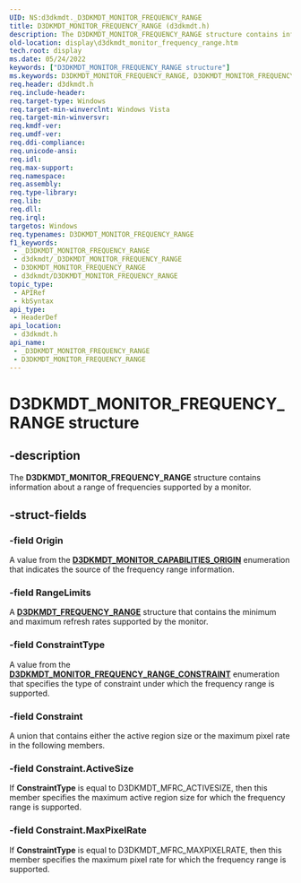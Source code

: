 ```yaml
---
UID: NS:d3dkmdt._D3DKMDT_MONITOR_FREQUENCY_RANGE
title: D3DKMDT_MONITOR_FREQUENCY_RANGE (d3dkmdt.h)
description: The D3DKMDT_MONITOR_FREQUENCY_RANGE structure contains information about a range of frequencies supported by a monitor.
old-location: display\d3dkmdt_monitor_frequency_range.htm
tech.root: display
ms.date: 05/24/2022
keywords: ["D3DKMDT_MONITOR_FREQUENCY_RANGE structure"]
ms.keywords: D3DKMDT_MONITOR_FREQUENCY_RANGE, D3DKMDT_MONITOR_FREQUENCY_RANGE structure [Display Devices], DmStructs_ba8a984e-da56-4f63-a0b8-d94d426df563.xml, _D3DKMDT_MONITOR_FREQUENCY_RANGE, d3dkmdt/D3DKMDT_MONITOR_FREQUENCY_RANGE, display.d3dkmdt_monitor_frequency_range
req.header: d3dkmdt.h
req.include-header: 
req.target-type: Windows
req.target-min-winverclnt: Windows Vista
req.target-min-winversvr: 
req.kmdf-ver: 
req.umdf-ver: 
req.ddi-compliance: 
req.unicode-ansi: 
req.idl: 
req.max-support: 
req.namespace: 
req.assembly: 
req.type-library: 
req.lib: 
req.dll: 
req.irql: 
targetos: Windows
req.typenames: D3DKMDT_MONITOR_FREQUENCY_RANGE
f1_keywords:
 - _D3DKMDT_MONITOR_FREQUENCY_RANGE
 - d3dkmdt/_D3DKMDT_MONITOR_FREQUENCY_RANGE
 - D3DKMDT_MONITOR_FREQUENCY_RANGE
 - d3dkmdt/D3DKMDT_MONITOR_FREQUENCY_RANGE
topic_type:
 - APIRef
 - kbSyntax
api_type:
 - HeaderDef
api_location:
 - d3dkmdt.h
api_name:
 - _D3DKMDT_MONITOR_FREQUENCY_RANGE
 - D3DKMDT_MONITOR_FREQUENCY_RANGE
---
```


# D3DKMDT_MONITOR_FREQUENCY_RANGE structure

## -description

The **D3DKMDT_MONITOR_FREQUENCY_RANGE** structure contains information about a range of frequencies supported by a monitor.

## -struct-fields

### -field Origin

A value from the [**D3DKMDT_MONITOR_CAPABILITIES_ORIGIN**](ne-d3dkmdt-_d3dkmdt_monitor_capabilities_origin.md) enumeration that indicates the source of the frequency range information.

### -field RangeLimits

A [**D3DKMDT_FREQUENCY_RANGE**](ns-d3dkmdt-_d3dkmdt_frequency_range.md) structure that contains the minimum and maximum refresh rates supported by the monitor.

### -field ConstraintType

A value from the [**D3DKMDT_MONITOR_FREQUENCY_RANGE_CONSTRAINT**](ne-d3dkmdt-_d3dkmdt_monitor_frequency_range_constraint.md) enumeration that specifies the type of constraint under which the frequency range is supported.

### -field Constraint

A union that contains either the active region size or the maximum pixel rate in the following members.

### -field Constraint.ActiveSize

If **ConstraintType** is equal to D3DKMDT_MFRC_ACTIVESIZE, then this member specifies the maximum active region size for which the frequency range is supported.

### -field Constraint.MaxPixelRate

If **ConstraintType** is equal to D3DKMDT_MFRC_MAXPIXELRATE, then this member specifies the maximum pixel rate for which the frequency range is supported.
